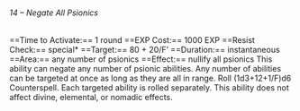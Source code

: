 ###### 14 – Negate All Psionics
==Time to Activate:== 1 round
==EXP Cost:== 1000 EXP
==Resist Check:== special*
==Target:== 80 + 20/F’
==Duration:== instantaneous
==Area:== any number of psionics
==Effect:== nullify all psionics
This ability can negate any number of psionic abilities. Any number of abilities can be targeted at once as long as they are all in range. Roll (1d3+12+1/F)d6 Counterspell. Each targeted ability is rolled separately. This ability does not affect divine, elemental, or nomadic effects.
